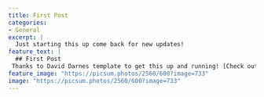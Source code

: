 ```yaml
---
title: First Post
categories:
- General
excerpt: |
  Just starting this up come back for new updates!
feature_text: |
  ## First Post
 Thanks to David Darnes template to get this up and running! [Check out his work](https://github.com/daviddarnes)
feature_image: "https://picsum.photos/2560/600?image=733"
image: "https://picsum.photos/2560/600?image=733"
---
```

